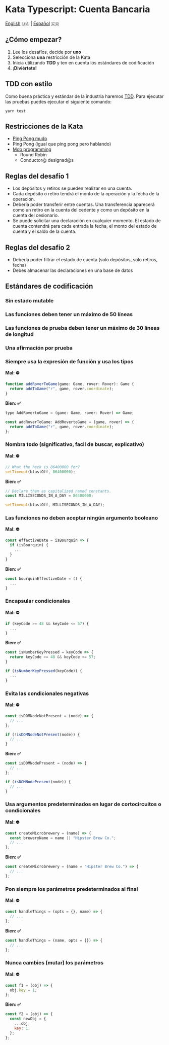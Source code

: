 # Kata Typescript: Cuenta Bancaria

[English](README.md) 🇺🇸 | [Español](README.es.md) 🇨🇴

## ¿Cómo empezar?

1. Lee los desafíos, decide por **uno**
2. Selecciona **una** restricción de la Kata
3. Inicia utilizando **TDD** y ten en cuenta los estándares de codificación
4. ¡**Diviértete!**

## TDD con estilo

Como buena práctica y estándar de la industria haremos [TDD](https://en.wikipedia.org/wiki/Test-driven_development). Para ejecutar las pruebas puedes ejecutar el siguiente comando:

```shell
yarn test
```

## Restricciones de la Kata

- [Ping Pong mudo](https://kata-log.rocks/mute-ping-pong)
- Ping Pong (igual que ping pong pero hablando)
- [Mob programming](https://kata-log.rocks/mob-programming)
  - Round Robin
  - Conductor@ designad@s

## Reglas del desafío 1

- Los depósitos y retiros se pueden realizar en una cuenta.
- Cada depósito o retiro tendrá el monto de la operación y la fecha de la operación.
- Debería poder transferir entre cuentas. Una transferencia aparecerá como un retiro en la cuenta del cedente y como un depósito en la cuenta del cesionario.
- Se puede solicitar una declaración en cualquier momento. El estado de cuenta contendrá para cada entrada la fecha, el monto del estado de cuenta y el saldo de la cuenta.

## Reglas del desafío 2

- Debería poder filtrar el estado de cuenta (solo depósitos, solo retiros, fecha)
- Debes almacenar las declaraciones en una base de datos

## Estándares de codificación

### Sin estado mutable

### Las funciones deben tener un máximo de 50 líneas

### Las funciones de prueba deben tener un máximo de 30 líneas de longitud

### Una afirmación por prueba

### Siempre usa la expresión de función y usa los tipos

**Mal: ⛔️**

```javascript
function addRoverToGame(game: Game, rover: Rover): Game {
  return addToGame("r", game, rover.coordinate);
}
```

**Bien: ✅**

```javascript
type AddRovertoGame = (game: Game, rover: Rover) => Game;

const addRoverToGame: AddRovertoGame = (game, rover) => {
  return addToGame("r", game, rover.coordinate);
};
```

### Nombra todo (significativo, facil de buscar, explicativo)

**Mal: ⛔️**

```javascript
// What the heck is 86400000 for?
setTimeout(blastOff, 86400000);
```

**Bien: ✅**

```javascript
// Declare them as capitalized named constants.
const MILLISECONDS_IN_A_DAY = 86400000;

setTimeout(blastOff, MILLISECONDS_IN_A_DAY);
```

### Las funciones no deben aceptar ningún argumento booleano

**Mal: ⛔️**

```javascript
const effectiveDate = isBourquin => {
  if (isBourquin) {
    ...
  }
}
```

**Bien: ✅**

```javascript
const bourquinEffectiveDate = () {
  ...
}
```

### Encapsular condicionales

**Mal: ⛔️**

```javascript
if (keyCode >= 48 && keyCode <= 57) {
  ...
}
```

**Bien: ✅**

```javascript
const isNumberKeyPressed = keyCode => {
  return keyCode >= 48 && keyCode <= 57;
}

if (isNumberKeyPressed(keyCode)) {
  ...
}
```

### Evita las condicionales negativas

**Mal: ⛔️**

```javascript
const isDOMNodeNotPresent = (node) => {
  // ...
};

if (!isDOMNodeNotPresent(node)) {
  // ...
}
```

**Bien: ✅**

```javascript
const isDOMNodePresent = (node) => {
  // ...
};

if (isDOMNodePresent(node)) {
  // ...
}
```

### Usa argumentos predeterminados en lugar de cortocircuitos o condicionales

**Mal: ⛔️**

```javascript
const createMicrobrewery = (name) => {
  const breweryName = name || "Hipster Brew Co.";
  // ...
};
```

**Bien: ✅**

```javascript
const createMicrobrewery = (name = "Hipster Brew Co.") => {
  // ...
};
```

### Pon siempre los parámetros predeterminados al final

**Mal: ⛔️**

```javascript
const handleThings = (opts = {}, name) => {
  // ...
};
```

**Bien: ✅**

```javascript
const handleThings = (name, opts = {}) => {
  // ...
};
```

### Nunca cambies (mutar) los parámetros

**Mal: ⛔️**

```javascript
const f1 = (obj) => {
  obj.key = 1;
};
```

**Bien: ✅**

```javascript
const f2 = (obj) => {
  const newObj = {
    ...obj,
    key: 1,
  };
};
```
